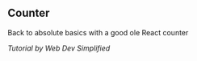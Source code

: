 ## Counter

Back to absolute basics with a good ole React counter

*Tutorial by Web Dev Simplified*
